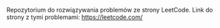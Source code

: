Repozytorium do rozwiązywania problemów ze strony LeetCode.
Link do strony z tymi problemami: https://leetcode.com/
